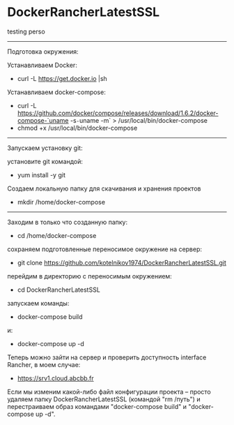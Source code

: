 # DockerRancherLatestSSL
testing perso
 
----------------------------------------------------------------------------
Подготовка окружения:

Устанавливаем Docker:
- curl -L https://get.docker.io |sh

Устанавливаем docker-compose:
- curl -L https://github.com/docker/compose/releases/download/1.6.2/docker-compose-`uname -s`-`uname -m` > /usr/local/bin/docker-compose
- chmod +x /usr/local/bin/docker-compose

----------------------------------------------------------------------------
Запускаем установку git:

установите git командой:
- yum install -y git

Создаем локальную папку для скачивания и хранения проектов
- mkdir /home/docker-compose

--------------------------------------------------------------------------

Заходим в только что созданную папку:
- cd /home/docker-compose

cохраняем подготовленные переносимое окружение на сервер:
- git clone https://github.com/kotelnikov1974/DockerRancherLatestSSL.git

перейдим в директорию с переносимым окружением: 
- cd DockerRancherLatestSSL

запускаем команды:
- docker-compose build

и:
- docker-compose up -d

Теперь можно зайти на сервер и проверить доступность interface Rancher, в моем случае:
- https://srv1.cloud.abcbb.fr


Если мы изменим какой-либо файл конфигурации проекта – просто удаляем папку DockerRancherLatestSSL (командой "rm /путь") и перестраиваем образ командами "docker-compose build" и "docker-compose up -d".
